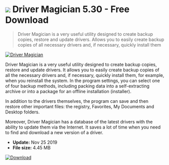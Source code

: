 # ![](https://cdn.softexe.net/static/icon/0/driver-magician-2084.png) Driver Magician 5.30 - Free Download

> Driver Magician is a very useful utility designed to create backup copies, restore and update drivers. Allows you to easily create backup copies of all necessary drivers and, if necessary, quickly install them

[![Driver Magician](https://gallery.dpcdn.pl/imgc/Tools/51515/g_-_420x350_1.5_-_x20140528195140_0.png)](https://softexe.net/win/disks-files/backup/driver-magician:bRhd.html)

Driver Magician is a very useful utility designed to create backup copies, restore and update drivers. It allows you to easily create backup copies of all the necessary drivers and, if necessary, quickly install them, for example, when you reinstall the system. In the program settings, you can select one of four backup methods, including packing data into a self-extracting archive or into a package for an offline installation (installer).

In addition to the drivers themselves, the program can save and then restore other important files: the registry, Favorites, My Documents and Desktop folders.

Moreover, Driver Magician has a database of the latest drivers with the ability to update them via the Internet. It saves a lot of time when you need to find and download a new version of a driver.


- **Update:** Nov 25 2019
- **File size:** 4.45 MB

[![Download](https://cdn.softexe.net/static/img/download.png)](https://softexe.net/win/disks-files/backup/driver-magician:bRhd.html)

